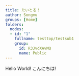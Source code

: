 ```yaml
---
title: たいとる！
author: Songmu
groups: [Home]
folders:
  nodes:
  - id: "1"
    fullname: testtop/testsub1
    group:
      id: R3JvdXAvMQ
      name: Public
---
```


Hello World!
こんにちは!
